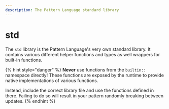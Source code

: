 ```yaml
---
description: The Pattern Language standard library
---
```


# std

The `std` library is the Pattern Language's very own standard library. It contains various different helper functions and types as well wrappers for built-in functions.&#x20;

{% hint style="danger" %}
**Never** use functions from the `builtin::` namespace directly! These functions are exposed by the runtime to provide native implementations of various functions.&#x20;

Instead, include the correct library file and use the functions defined in there. Failing to do so will result in your pattern randomly breaking between updates.
{% endhint %}
